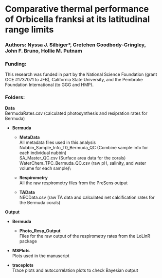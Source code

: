 # Comparative thermal performance of Orbicella franksi at its latitudinal range limits

### Authors: Nyssa J. Silbiger*, Gretchen Goodbody-Gringley, John F. Bruno, Hollie M. Putnam

### Funding:
This research was funded in part by the National Science Foundation (grant OCE #1737071 to JFB), California State University, and the Pembroke Foundation International (to GGG and HMP).

### Folders:

**Data**\
BermudaRates.csv (calculated photosynthesis and resipration rates for Bermuda)
- **Bermuda**
  - **MetaData**\
All metadata files used in this analysis\
Nubbin_Sample_Info_T0_Bermuda_QC (Combine sample info for each individual nubbin)\
SA_Master_QC.csv (Surface area data for the corals)\
WaterChem_TPC_Bermuda_QC.csv (raw pH, salinity, and water volume for each sample)\

  - **Respirometry**\
All the raw respirometry files from the PreSens output

  - **TAData**\
NECData.csv (raw TA data and calculated net calcification rates for the Bermuda corals)

**Output**
- **Bermuda**
  - **Photo_Resp_Output**\
Files for the raw output of the respirometry rates from the LoLinR package

- **MSPlots**\
Plots used in the manuscript

- **traceplots**\
Trace plots and autocorrelation plots to check Bayesian output
